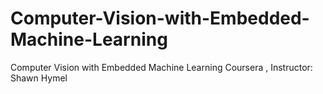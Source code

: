 # Computer-Vision-with-Embedded-Machine-Learning
Computer Vision with Embedded Machine Learning Coursera , Instructor: Shawn Hymel
